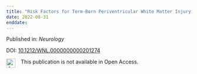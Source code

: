 ```yaml
---
title: "Risk Factors for Term-Born Periventricular White Matter Injury in Children With Cerebral Palsy: A Case-Control Study."
date: 2022-08-31
enddate:
---
```


Published in: *Neurology*

DOI: [10.1212/WNL.0000000000201274](https://doi.org/10.1212/WNL.0000000000201274)

<img src="https://upload.wikimedia.org/wikipedia/commons/thumb/0/0e/Closed_Access_logo_transparent.svg/1200px-Closed_Access_logo_transparent.svg.png" alt="drawing" width="25" align="left"/> &nbsp;&nbsp;&nbsp;This publication is not available in Open Access.


